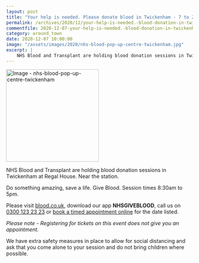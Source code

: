 ```yaml
---
layout: post
title: "Your help is needed. Please donate blood in Twickenham - 7 to 21 December 2020"
permalink: /archives/2020/12/your-help-is-needed.-blood-donation-in-twickenham-7-to-21-december-2020.html
commentfile: 2020-12-07-your-help-is-needed.-blood-donation-in-twickenham-7-to-21-december-2020
category: around_town
date: 2020-12-07 10:00:00
image: "/assets/images/2020/nhs-blood-pop-up-centre-twickenham.jpg"
excerpt: |
    NHS Blood and Transplant are holding blood donation sessions in Twickenham at Regal House. Near the station.
---
```

<a href="/assets/images/2020/nhs-blood-pop-up-centre-twickenham.jpg" title="Click for a larger image"><img src="/assets/images/2020/nhs-blood-pop-up-centre-twickenham-thumb.jpg" width="250" alt="Image - nhs-blood-pop-up-centre-twickenham"  class="photo right"/></a>

NHS Blood and Transplant are holding blood donation sessions in Twickenham at Regal House. Near the station.

Do something amazing, save a life. Give Blood. Session times 8:30am to 5pm.

Please visit [blood.co.uk](https://www.blood.co.uk), download our app **NHSGIVEBLOOD**, call us on [0300 123 23 23](tel:+443001232323) or [book a timed appointment online](https://www.blood.co.uk/the-donation-process/registering-online/) for the date listed.

*Please note - Registering for tickets on this event does not give you an appointment.*

We have extra safety measures in place to allow for social distancing and ask that you come alone to your session and do not bring children where possible.
